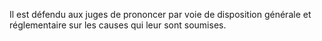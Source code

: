   
 Il est défendu aux juges de prononcer par voie de disposition générale et réglementaire sur les causes qui leur sont soumises.  

  
